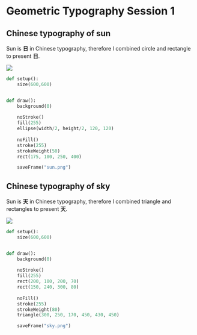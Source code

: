 # Geometric Typography Session 1

## Chinese typography of sun

Sun is **日** in Chinese typography, therefore I combined circle and rectangle to present **日**.

![](https://i.imgur.com/DxDLFDr.png)


```python
def setup():
    size(600,600)


def draw():
    background(0)
    
    noStroke()
    fill(255)
    ellipse(width/2, height/2, 120, 120)
    
    noFill()
    stroke(255)
    strokeWeight(50)
    rect(175, 100, 250, 400)

    saveFrame("sun.png")
```

## Chinese typography of sky

Sun is **天** in Chinese typography, therefore I combined triangle and rectangles to present **天**.

![](https://i.imgur.com/V9EQER3.png)


```python
def setup():
    size(600,600)


def draw():
    background(0)
    
    noStroke()
    fill(255)
    rect(200, 100, 200, 70)
    rect(150, 240, 300, 80)
    
    noFill()
    stroke(255)
    strokeWeight(80)
    triangle(300, 250, 170, 450, 430, 450)

    saveFrame("sky.png")
```
